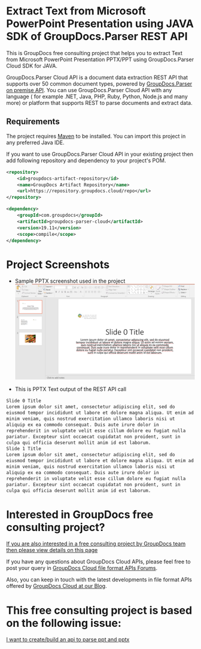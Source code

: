 # Extract Text from Microsoft PowerPoint Presentation using JAVA SDK of GroupDocs.Parser REST API

This is GroupDocs free consulting project that helps you to extract Text from Microsoft PowerPoint Presentation PPTX/PPT using GroupDocs.Parser Cloud SDK for JAVA. 

GroupDocs.Parser Cloud API is a document data extraction REST API that supports over 50 common document types, powered by [GroupDocs.Parser on premise API](https://products.groupdocs.com/parser). You can use GroupDocs.Parser Cloud API with any language ( for example .NET, Java, PHP, Ruby, Python, Node.js and many more) or platform that supports REST to parse documents and extract data.

## Requirements

The project requires [Maven](https://maven.apache.org/) to be installed. You can import this project in any preferred Java IDE. 

If you want to use GroupDocs.Parser Cloud API in your existing project then add following repository and dependency to your project's POM.

```xml
<repository>
    <id>groupdocs-artifact-repository</id>
    <name>GroupDocs Artifact Repository</name>
    <url>https://repository.groupdocs.cloud/repo</url>
</repository>
```

```xml
<dependency>
    <groupId>com.groupdocs</groupId>
    <artifactId>groupdocs-parser-cloud</artifactId>
    <version>19.11</version>
    <scope>compile</scope>
</dependency>
```
# Project Screenshots
* Sample PPTX screenshot used in the project
![](target/classes/three-slides.PNG)

* This is PPTX Text output of the REST API call
```
Slide 0 Title
Lorem ipsum dolor sit amet, consectetur adipiscing elit, sed do eiusmod tempor incididunt ut labore et dolore magna aliqua. Ut enim ad minim veniam, quis nostrud exercitation ullamco laboris nisi ut aliquip ex ea commodo consequat. Duis aute irure dolor in reprehenderit in voluptate velit esse cillum dolore eu fugiat nulla pariatur. Excepteur sint occaecat cupidatat non proident, sunt in culpa qui officia deserunt mollit anim id est laborum.
Slide 1 Title
Lorem ipsum dolor sit amet, consectetur adipiscing elit, sed do eiusmod tempor incididunt ut labore et dolore magna aliqua. Ut enim ad minim veniam, quis nostrud exercitation ullamco laboris nisi ut aliquip ex ea commodo consequat. Duis aute irure dolor in reprehenderit in voluptate velit esse cillum dolore eu fugiat nulla pariatur. Excepteur sint occaecat cupidatat non proident, sunt in culpa qui officia deserunt mollit anim id est laborum.
```

# Interested in GroupDocs free consulting project?
[If you are also interested in a free consulting project by GroupDocs team then please view details on this page](https://github.com/groupdocs-free-consulting/)

If you have any questions about GroupDocs Cloud APIs, please feel free to post your query in [GroupDocs Cloud file format APIs Forums](https://forum.groupdocs.cloud/).

Also, you can keep in touch with the latest developments in file format APIs offered by [GroupDocs Cloud at our Blog](https://blog.groupdocs.cloud/).

# This free consulting project is based on the following issue:
[I want to create/build an api to parse ppt and pptx](https://github.com/groupdocs-free-consulting/projects/issues/1)
